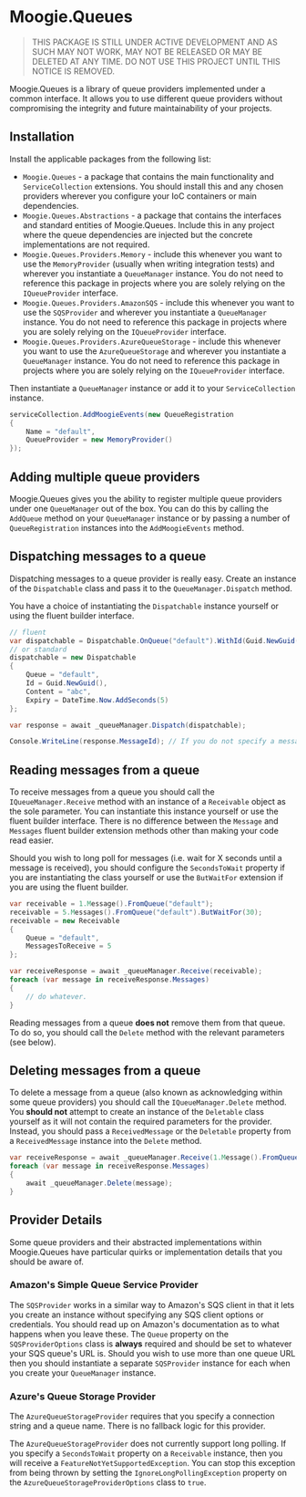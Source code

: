 # Moogie.Queues

> THIS PACKAGE IS STILL UNDER ACTIVE DEVELOPMENT AND AS SUCH MAY NOT WORK, MAY NOT BE RELEASED OR MAY BE DELETED AT ANY 
TIME. DO NOT USE THIS PROJECT UNTIL THIS NOTICE IS REMOVED.

Moogie.Queues is a library of queue providers implemented under a common interface. It allows you to use different 
queue providers without compromising the integrity and future maintainability of your projects. 

## Installation

Install the applicable packages from the following list:

* `Moogie.Queues` - a package that contains the main functionality and `ServiceCollection` extensions. You should install
this and any chosen providers wherever you configure your IoC containers or main dependencies.
* `Moogie.Queues.Abstractions` - a package that contains the interfaces and standard entities of Moogie.Queues. Include 
this in any project where the queue dependencies are injected but the concrete implementations are not required.
* `Moogie.Queues.Providers.Memory` - include this whenever you want to use the `MemoryProvider` (usually when writing
integration tests) and wherever you instantiate a `QueueManager` instance. You do not need to reference this package
in projects where you are solely relying on the `IQueueProvider` interface.
* `Moogie.Queues.Providers.AmazonSQS` - include this whenever you want to use the `SQSProvider` and wherever you
instantiate a `QueueManager` instance. You do not need to reference this package in projects where you are solely relying 
on the `IQueueProvider` interface.
* `Moogie.Queues.Providers.AzureQueueStorage` - include this whenever you want to use the `AzureQueueStorage` and 
wherever you instantiate a `QueueManager` instance. You do not need to reference this package in projects where you are
solely relying on the `IQueueProvider` interface.

Then instantiate a `QueueManager` instance or add it to your `ServiceCollection` instance.

```csharp
serviceCollection.AddMoogieEvents(new QueueRegistration
{
    Name = "default",
    QueueProvider = new MemoryProvider()
});
```

## Adding multiple queue providers

Moogie.Queues gives you the ability to register multiple queue providers under one `QueueManager` out of the box.
You can do this by calling the `AddQueue` method on your `QueueManager` instance or by passing a number of `QueueRegistration`
instances into the `AddMoogieEvents` method.

## Dispatching messages to a queue

Dispatching messages to a queue provider is really easy. Create an instance of the `Dispatchable` class and pass it to 
the `QueueManager.Dispatch` method.

You have a choice of instantiating the `Dispatchable` instance yourself or using the fluent builder interface.

```csharp
// fluent
var dispatchable = Dispatchable.OnQueue("default").WithId(Guid.NewGuid()).WithContent("abc").WhichExpiresIn(DateTime.Now.AddSeconds(5));
// or standard
dispatchable = new Dispatchable
{
    Queue = "default",
    Id = Guid.NewGuid(),
    Content = "abc",
    Expiry = DateTime.Now.AddSeconds(5)
};

var response = await _queueManager.Dispatch(dispatchable);

Console.WriteLine(response.MessageId); // If you do not specify a message id then one will be created for you. You can retrieve that message id by inspecting the response from the Dispatch method.
```

## Reading messages from a queue

To receive messages from a queue you should call the `IQueueManager.Receive` method with an instance of a `Receivable`
object as the sole parameter. You can instantiate this instance yourself or use the fluent builder interface. There is 
no difference between the `Message` and `Messages` fluent builder extension methods other than making your code read 
easier.

Should you wish to long poll for messages (i.e. wait for X seconds until a message is received), you should configure
the `SecondsToWait` property if you are instantiating the class yourself or use the `ButWaitFor` extension if you are
using the fluent builder. 

```csharp
var receivable = 1.Message().FromQueue("default");
receivable = 5.Messages().FromQueue("default").ButWaitFor(30);
receivable = new Receivable
{
    Queue = "default",
    MessagesToReceive = 5
};

var receiveResponse = await _queueManager.Receive(receivable);
foreach (var message in receiveResponse.Messages)
{
    // do whatever.
}
```

Reading messages from a queue **does not** remove them from that queue. To do so, you should call the `Delete` method
with the relevant parameters (see below).

## Deleting messages from a queue

To delete a message from a queue (also known as acknowledging within some queue providers) you should call the
`IQueueManager.Delete` method. You **should not** attempt to create an instance of the `Deletable` class yourself as it 
will not contain the required parameters for the provider. Instead, you should pass a `ReceivedMessage` or the 
`Deletable` property from a `ReceivedMessage` instance into the `Delete` method. 

```csharp
var receiveResponse = await _queueManager.Receive(1.Message().FromQueue("default"));
foreach (var message in receiveResponse.Messages)
{
    await _queueManager.Delete(message);
}
```

## Provider Details

Some queue providers and their abstracted implementations within Moogie.Queues have particular quirks or implementation 
details that you should be aware of. 

### Amazon's Simple Queue Service Provider

The `SQSProvider` works in a similar way to Amazon's SQS client in that it lets you create an instance without specifying
any SQS client options or credentials. You should read up on Amazon's documentation as to what happens when you
leave these. The `Queue` property on the `SQSProviderOptions` class is **always** required and should be set to
whatever your SQS queue's URL is. Should you wish to use more than one queue URL then you should instantiate a
separate `SQSProvider` instance for each when you create your `QueueManager` instance.

### Azure's Queue Storage Provider

The `AzureQueueStorageProvider` requires that you specify a connection string and a queue name. There is no fallback
logic for this provider.

The `AzureQueueStorageProvider` does not currently support long polling. If you specify a `SecondsToWait` property on
a `Receivable` instance, then you will receive a `FeatureNotYetSupportedException`. You can stop this exception from
being thrown by setting the `IgnoreLongPollingException` property on the `AzureQueueStorageProviderOptions` class to
`true`.